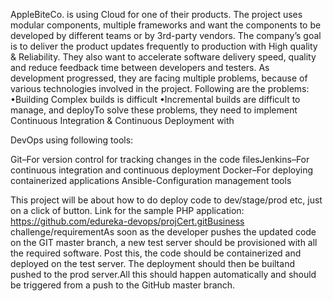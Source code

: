 
AppleBiteCo. is using Cloud for one of their products. The project uses modular components, multiple frameworks and want the components to be developed by different teams or by 3rd-party vendors. The company’s goal is to deliver the product updates frequently to production with High quality & Reliability. They also want to accelerate software delivery speed, quality and reduce feedback time between developers and testers. As development progressed, they are facing multiple problems, because of various technologies involved in the project. Following are the problems:
•Building Complex builds is difficult
•Incremental builds are difficult to manage, and deployTo solve these problems, they need to implement Continuous Integration & Continuous Deployment with 


DevOps using following tools:

Git–For version control for tracking changes in the code filesJenkins–For continuous integration and continuous deployment
Docker–For deploying containerized applications
Ansible-Configuration management tools


This project will be about how to do deploy code to dev/stage/prod etc, just on a click of button. Link for the sample PHP application: https://github.com/edureka-devops/projCert.gitBusiness challenge/requirementAs soon as the developer pushes the updated code on the GIT master branch, a new test server should be provisioned with all the required software. Post this, the code should be containerized and deployed on the test server. The deployment should then be builtand pushed to the prod server.All this should happen automatically and should be triggered from a push to the GitHub master branch.  
